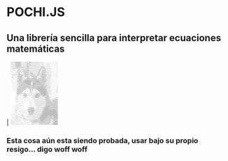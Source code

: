 # POCHI.JS
## Una librería sencilla para interpretar ecuaciones matemáticas

|  ![POCHI.JS](https://raw.githubusercontent.com/periface/pochi/master/pochi.png)

### Esta cosa aún esta siendo probada, usar bajo su propio resigo... digo woff woff
